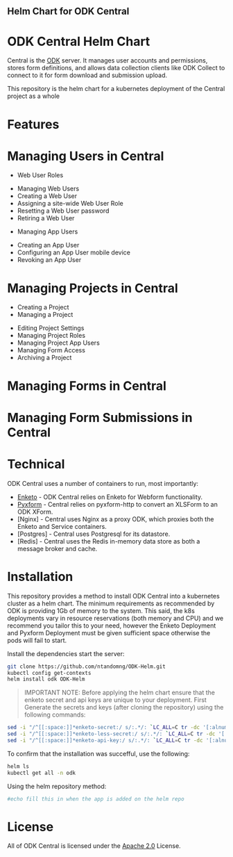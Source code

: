 ## Helm Chart for ODK Central

ODK Central Helm Chart
===========

Central is the [ODK](https://getodk.org/) server. It manages user accounts and permissions, stores form definitions, and allows data collection clients like ODK Collect to connect to it for form download and submission upload.

This repository is the helm chart for a kubernetes deployment of the Central project as a whole



Features
============
# Managing Users in Central
- Web User Roles
* Managing Web Users
* Creating a Web User
* Assigning a site-wide Web User Role
* Resetting a Web User password
* Retiring a Web User
- Managing App Users
* Creating an App User
* Configuring an App User mobile device
* Revoking an App User
# Managing Projects in Central
- Creating a Project
- Managing a Project
* Editing Project Settings
* Managing Project Roles
* Managing Project App Users
* Managing Form Access
* Archiving a Project
# Managing Forms in Central
# Managing Form Submissions in Central


Technical
==========

ODK Central uses a number of containers to run, most importantly:

- [Enketo](https://github.com/enketo/enketo-express) - ODK Central relies on Enketo for Webform functionality.
- [Pyxform](https://github.com/getodk/pyxform-http) - Central relies on pyxform-http to convert an XLSForm to an ODK XForm.
- [Nginx] - Central uses Nginx as a proxy ODK, which proxies both the Enketo and Service containers.
- [Postgres] - Central uses Postgresql for its datastore.
- [Redis] - Central uses the Redis in-memory data store as both a message broker and cache.


Installation
==========


This repository provides a method to install ODK Central into a kubernetes cluster as a helm chart. The minimum requirements as recommended by ODK is providing 1Gb of memory to the system. This said, the k8s deployments vary in resource reservations (both memory and CPU) and we recommend you tailor this to your need, however the Enketo Deployment and Pyxform Deployment must be given sufficient space otherwise the pods will fail to start.

Install the dependencies start the server:

```sh
git clone https://github.com/ntandomng/ODK-Helm.git
kubectl config get-contexts
helm install odk ODK-Helm
```

> IMPORTANT NOTE:
> Before applying the helm chart ensure that the enketo secret and api keys are unique to your deployment. 
> First Generate the secrets and keys (after cloning the repository) using the following commands:

```sh
sed -i "/^[[:space:]]*enketo-secret:/ s/:.*/: `LC_ALL=C tr -dc '[:alnum:]' < /dev/urandom | head -c64 `/" ./ODK-Helm/templates/secrets-configmap.yaml
sed -i "/^[[:space:]]*enketo-less-secret:/ s/:.*/: `LC_ALL=C tr -dc '[:alnum:]' < /dev/urandom | head -c32 `/" ./ODK-Helm/templates/secrets-configmap.yaml
sed -i "/^[[:space:]]*enketo-api-key:/ s/:.*/: `LC_ALL=C tr -dc '[:alnum:]' < /dev/urandom | head -c128 `/" ./ODK-Helm/templates/secrets-configmap.yaml
```

To confirm that the installation was succefful, use the following:

```sh
helm ls
kubectl get all -n odk
```

Using the helm repository method:

```sh
#echo fill this in when the app is added on the helm repo
```


License
=======

All of ODK Central is licensed under the [Apache 2.0](https://raw.githubusercontent.com/getodk/central/master/LICENSE) License.
